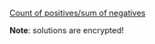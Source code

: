 [Count of positives/sum of negatives](https://www.codewars.com/kata/count-of-positives-slash-sum-of-negatives/)

**Note**: solutions are encrypted!
